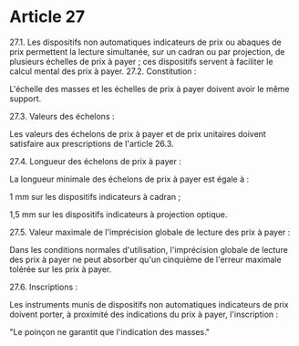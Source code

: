 # Article 27

27.1. Les dispositifs non automatiques indicateurs de prix ou abaques de prix permettent la lecture simultanée, sur un cadran ou par projection, de plusieurs échelles de prix à payer ; ces dispositifs servent à faciliter le calcul mental des prix à payer.    27.2. Constitution :

L'échelle des masses et les échelles de prix à payer doivent avoir le même support.

27.3. Valeurs des échelons :

Les valeurs des échelons de prix à payer et de prix unitaires doivent satisfaire aux prescriptions de l'article 26.3.

27.4. Longueur des échelons de prix à payer :

La longueur minimale des échelons de prix à payer est égale à :

1 mm sur les dispositifs indicateurs à cadran ;

1,5 mm sur les dispositifs indicateurs à projection optique.

27.5. Valeur maximale de l'imprécision globale de lecture des prix à payer :

Dans les conditions normales d'utilisation, l'imprécision globale de lecture des prix à payer ne peut absorber qu'un cinquième de l'erreur maximale tolérée sur les prix à payer.

27.6. Inscriptions :

Les instruments munis de dispositifs non automatiques indicateurs de prix doivent porter, à proximité des indications du prix à payer, l'inscription :

"Le poinçon ne garantit que l'indication des masses."
